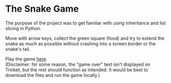 # The Snake Game

The purpose of the project was to get familiar with using inheritance and list slicing in Python.

Move with arrow keys, collect the green square (food) and try to extend the snake as much as possible without crashing into a screen border or the snake's tail.

Play the game [here](https://trinket.io/python/525671f63b?outputOnly=true&runOption=run). <br>
(Disclaimer: for some reason, the "game over" text isn't displayed on Trinket, but the rest should function as intended. It would be best to download the files and run the game locally.)
